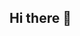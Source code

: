 ## Hi there 👋

<!--
**Developerzet/Developerzet** is a ✨ _special_ ✨ repository because its `README.md` (this file) appears on your GitHub profile.

Simply,i am a developer.
-->
